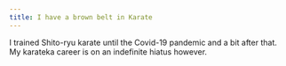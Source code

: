 ```yaml
---
title: I have a brown belt in Karate
---
```

I trained Shito-ryu karate until the Covid-19 pandemic and a bit after that. My karateka career is on an indefinite hiatus however.